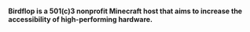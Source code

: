 #### Birdflop is a 501(c)3 nonprofit Minecraft host that aims to increase the accessibility of high-performing hardware.
